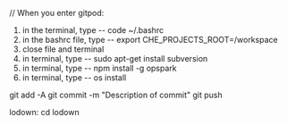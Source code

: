 // When you enter gitpod:

1) in the terminal, type -- code ~/.bashrc
2) in the bashrc file, type -- export CHE_PROJECTS_ROOT=/workspace
3) close file and terminal
4) in terminal, type -- sudo apt-get install subversion
5) in terminal, type -- npm install -g opspark
6) in terminal, type -- os install



git add -A
git commit -m "Description of commit"
git push



lodown: cd lodown

